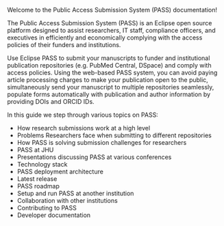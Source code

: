 
Welcome to the Public Access Submission System (PASS) documentation! 

The Public Access Submission System (PASS) is an Eclipse open source platform designed to assist researchers, IT staff, compliance officers, and executives in efficiently and economically complying with the access policies of their funders and institutions.

Use Eclipse PASS to submit your manuscripts to funder and institutional publication repositories (e.g. PubMed Central, DSpace) and comply with access policies. Using the web-based PASS system, you can avoid paying article processing charges to make your publication open to the public, simultaneously send your manuscript to multiple repositories seamlessly, populate forms automatically with publication and author information by providing DOIs and ORCID IDs.

In this guide we step through various topics on PASS:

- How research submissions work at a high level  
- Problems Researchers face when submitting to different repositories
- How PASS is solving submission challenges for researchers  
- PASS at JHU
- Presentations discussing PASS at various conferences
- Technology stack
- PASS deployment architecture
- Latest release
- PASS roadmap
- Setup and run PASS at another institution
- Collaboration with other institutions
- Contributing to PASS
- Developer documentation